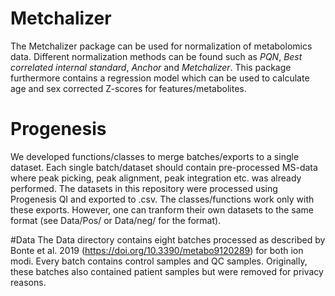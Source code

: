 # Metchalizer
The Metchalizer package can be used for normalization of metabolomics data. Different normalization methods can be found such as *PQN*, *Best correlated internal standard*, *Anchor* and *Metchalizer*. This package furthermore contains a regression model which can be used to calculate age and sex corrected Z-scores for features/metabolites.

# Progenesis
We developed functions/classes to merge batches/exports to a single dataset. Each single batch/dataset should contain pre-processed MS-data where peak picking, peak alignment, peak integration etc. was already performed. The datasets in this repository were processed using Progenesis QI and exported to .csv. The classes/functions work only with these exports. However, one can tranform their own datasets to the same format (see Data/Pos/ or Data/neg/ for the format).

#Data 
The Data directory contains eight batches processed as described by Bonte et al. 2019 (https://doi.org/10.3390/metabo9120289) for both ion modi. Every batch contains control samples and QC samples. Originally, these batches also contained patient samples but were removed for privacy reasons. 




